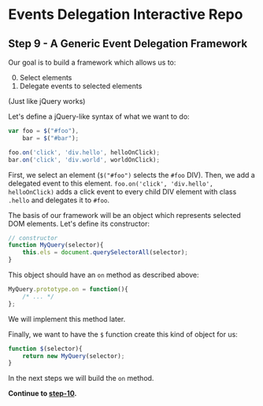 # Events Delegation Interactive Repo

## Step 9 - A Generic Event Delegation Framework

Our goal is to build a framework which allows us to:

0. Select elements
0. Delegate events to selected elements

(Just like jQuery works)

Let's define a jQuery-like syntax of what we want to do:

```Javascript
var foo = $("#foo"),
    bar = $("#bar");

foo.on('click', 'div.hello', helloOnClick);
bar.on('click', 'div.world', worldOnClick);
```

First, we select an element (`$("#foo")` selects the `#foo` DIV). Then, we add a delegated event to this element. `foo.on('click', 'div.hello', helloOnClick)` adds a click event to every child DIV element with class `.hello` and delegates it to `#foo`.

The basis of our framework will be an object which represents selected DOM elements. Let's define its constructor:

```Javascript
// constructor
function MyQuery(selector){
    this.els = document.querySelectorAll(selector);
}
```

This object should have an `on` method as described above:

```Javascript
MyQuery.prototype.on = function(){
    /* ... */
};
```

We will implement this method later.

Finally, we want to have the `$` function create this kind of object for us:

```Javascript
function $(selector){
    return new MyQuery(selector);
}
```

In the next steps we will build the `on` method.

__Continue to [step-10](../../tree/step-10).__
